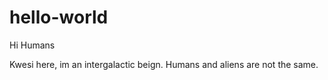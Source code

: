 # hello-world

Hi Humans

Kwesi here, im an intergalactic beign. Humans and aliens
are not the same.
